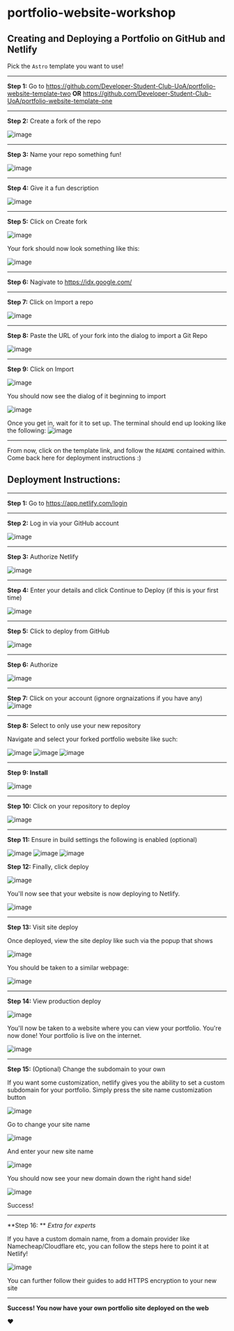 # portfolio-website-workshop

## Creating and Deploying a Portfolio on GitHub and Netlify

Pick the `Astro` template you want to use!

*** 
**Step 1:** Go to https://github.com/Developer-Student-Club-UoA/portfolio-website-template-two **OR** https://github.com/Developer-Student-Club-UoA/portfolio-website-template-one
*** 
**Step 2:** Create a fork of the repo

![image](https://github.com/user-attachments/assets/6cacc3ba-be96-496c-8d85-d7debb9700d0)
*** 
**Step 3:** Name your repo something fun!

![image](https://github.com/user-attachments/assets/6d5f4065-8caa-4287-a4dd-975e426f1b29)
*** 
**Step 4:** Give it a fun description

![image](https://github.com/user-attachments/assets/c620eae9-e0ab-4741-8b0d-56fc46993d16)
*** 
**Step 5:** Click on Create fork

![image](https://github.com/user-attachments/assets/a4ab5965-6bfc-42a8-806d-7617f8bdd678)

Your fork should now look something like this:

![image](https://github.com/user-attachments/assets/2c88b8aa-29cb-4928-8196-759191c4376e)
*** 
**Step 6:** Nagivate to https://idx.google.com/
*** 
**Step 7:** Click on Import a repo

![image](https://github.com/user-attachments/assets/f584e493-908a-4d16-ae0f-2a5f190eb8b0)
*** 
**Step 8:** Paste the URL of your fork into the dialog to import a Git Repo

![image](https://github.com/user-attachments/assets/34f25d05-7372-4a1d-a5ec-f05ad643eb43)
***
**Step 9:** Click on Import

![image](https://github.com/user-attachments/assets/e7e884ee-1c83-4559-a642-4b33fce8b2c4)

You should now see the dialog of it beginning to import

![image](https://github.com/user-attachments/assets/03341574-942a-46ea-b6a6-0cf77f10cc4f)

Once you get in, wait for it to set up. The terminal should end up looking like the following:
![image](https://github.com/user-attachments/assets/9b98b4a5-fbf0-469d-bb33-8c441579e7f8)
***

From now, click on the template link, and follow the `README` contained within. Come back here for deployment instructions :)

## Deployment Instructions:
***
**Step 1:** Go to https://app.netlify.com/login
***
**Step 2:** Log in via your GitHub account

![image](https://github.com/user-attachments/assets/38e5b77b-7f7a-43b3-86bf-7cfea3e0d842)
***
**Step 3:** Authorize Netlify

![image](https://github.com/user-attachments/assets/ada765a7-b345-44d4-a39c-0034624bffd2)
***
**Step 4:** Enter your details and click Continue to Deploy (if this is your first time)

![image](https://github.com/user-attachments/assets/b654cf61-2c4b-445c-8a0f-d70e843e2f3c)
***
**Step 5:** Click to deploy from GitHub

![image](https://github.com/user-attachments/assets/dda93e4d-c21b-4197-99b6-38272c70b802)
***
**Step 6:** Authorize

![image](https://github.com/user-attachments/assets/f9f80266-b190-4678-9c0e-0e2bdecd2947)
***
**Step 7:** Click on your account (ignore orgnaizations if you have any)
![image](https://github.com/user-attachments/assets/3305de32-634f-4e29-b1d4-9a4914111434)
***
**Step 8:** Select to only use your new repository

Navigate and select your forked portfolio website like such:

![image](https://github.com/user-attachments/assets/6ba300f4-cbd2-40b1-90e9-18a4e8f8b5de)
![image](https://github.com/user-attachments/assets/a0aef109-b576-4371-b952-37a4b8c2ff72)
![image](https://github.com/user-attachments/assets/712d6611-0d07-4084-ad58-d124cfc81d87)
***
**Step 9: Install**

![image](https://github.com/user-attachments/assets/fc493fd6-ae5d-48d7-a2b9-bf425229eb56)
***
**Step 10:** Click on your repository to deploy

![image](https://github.com/user-attachments/assets/0098ed32-4ed7-4fba-96bb-7f411dc090b1)
***
**Step 11:** Ensure in build settings the following is enabled (optional)

![image](https://github.com/user-attachments/assets/a617a87b-eda2-4757-9b6e-cd5f052f8c6e)
![image](https://github.com/user-attachments/assets/a617a87b-eda2-4757-9b6e-cd5f052f8c6e)
![image](https://github.com/user-attachments/assets/bc7ed6d5-5129-43e9-9290-c38b0d4ba134)

**Step 12:** Finally, click deploy

![image](https://github.com/user-attachments/assets/0c37c1bd-25d4-456b-8e33-ecbc9a044fbd)

You'll now see that your website is now deploying to Netlify.

![image](https://github.com/user-attachments/assets/6b3f80b7-2241-47db-93ae-b18627eb938d)
***
**Step 13:** Visit site deploy

Once deployed, view the site deploy like such via the popup that shows

![image](https://github.com/user-attachments/assets/9c4cd81a-acea-416c-8f66-6f36e2ceb489)

You should be taken to a similar webpage:

![image](https://github.com/user-attachments/assets/97aedef3-391b-4648-b626-43c2bc9a198d)
***
**Step 14:** View production deploy

![image](https://github.com/user-attachments/assets/212c8395-03d9-48aa-a891-19b5baab6657)

You'll now be taken to a website where you can view your portfolio. You're now done! Your portfolio is live on the internet.

![image](https://github.com/user-attachments/assets/0e06c633-54b0-4d97-a6be-26b392186ad0)
***
**Step 15:** (Optional) Change the subdomain to your own

If you want some customization, netlify gives you the ability to set a custom subdomain for your portfolio. Simply press the site name customization button

![image](https://github.com/user-attachments/assets/b45a044e-d499-4986-8d2d-9e08d132ca8f)

Go to change your site name

![image](https://github.com/user-attachments/assets/1a939df9-939f-4566-9440-875b0456420b)

And enter your new site name

![image](https://github.com/user-attachments/assets/c0179438-5993-477f-a5ae-0243d06d671a)

You should now see your new domain down the right hand side!

![image](https://github.com/user-attachments/assets/5b16a2c4-e6e8-460d-9add-b0eeacb61c29)

Success!
***
**Step 16: ** *Extra for experts* 

If you have a custom domain name, from a domain provider like Namecheap/Cloudflare etc, you can follow the steps here to point it at Netlify!

![image](https://github.com/user-attachments/assets/3458deed-4f11-4ebf-8896-e9d04f4f721f)

You can further follow their guides to add HTTPS encryption to your new site
***

**Success! You now have your own portfolio site deployed on the web**

❤️
